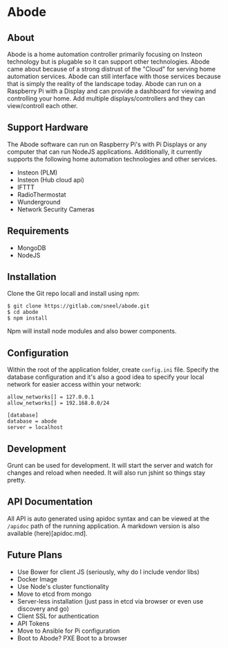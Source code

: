 # Abode
## About
Abode is a home automation controller primarily focusing on Insteon technology but is plugable so it can support other technologies.  Abode came about because of a strong distrust of the "Cloud" for serving home automation services.  Abode can still interface with those services because that is simply the reality of the landscape today.  Abode can run on a Raspberry Pi with a Display and can provide a dashboard for viewing and controlling your home.  Add multiple displays/controllers and they can view/controll each other.

## Support Hardware
The Abode software can run on Raspberry Pi's with Pi Displays or any computer that can run NodeJS applications.  Additionally, it currently supports the following home automation technologies and other services.
* Insteon (PLM)
* Insteon (Hub cloud api)
* IFTTT
* RadioThermostat
* Wunderground
* Network Security Cameras

## Requirements
* MongoDB
* NodeJS

## Installation
Clone the Git repo locall and install using npm:
```
$ git clone https://gitlab.com/sneel/abode.git
$ cd abode
$ npm install
```
Npm will install node modules and also bower components.
## Configuration
Within the root of the application folder, create `config.ini` file.  Specify the database configuration and it's also a good idea to specify your local network for easier access within your network:
```
allow_networks[] = 127.0.0.1
allow_networks[] = 192.168.0.0/24

[database]
database = abode
server = localhost
```

## Development
Grunt can be used for development.  It will start the server and watch for changes and reload when needed.  It will also run jshint so things stay pretty.

## API Documentation
All API is auto generated using apidoc syntax and can be viewed at the `/apidoc` path of the running application.  A markdown version is also available (here)[apidoc.md].

## Future Plans
* Use Bower for client JS (seriously, why do I include vendor libs)
* Docker Image
* Use Node's cluster functionality
* Move to etcd from mongo
* Server-less installation (just pass in etcd via browser or even use discovery and go)
* Client SSL for authentication
* API Tokens
* Move to Ansible for Pi configuration
* Boot to Abode? PXE Boot to a browser